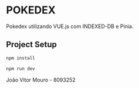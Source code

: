# POKEDEX

Pokedex utilizando VUE.js com INDEXED-DB e Pinia.

## Project Setup

```sh
npm install

npm run dev
```
João Vitor Mouro - 8093252
